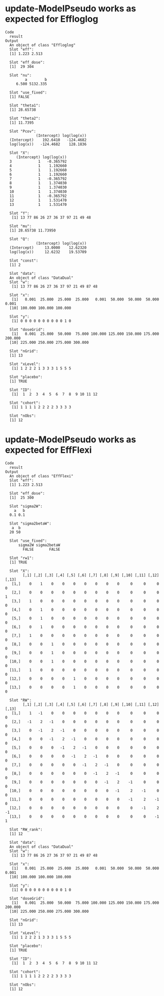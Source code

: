 # update-ModelPseudo works as expected for Effloglog

    Code
      result
    Output
      An object of class "Effloglog"
      Slot "eff":
      [1] 1.223 2.513
      
      Slot "eff_dose":
      [1]  29 304
      
      Slot "nu":
             a        b 
         6.500 5132.335 
      
      Slot "use_fixed":
      [1] FALSE
      
      Slot "theta1":
      [1] 28.65738
      
      Slot "theta2":
      [1] 11.7395
      
      Slot "Pcov":
                  (Intercept) log(log(x))
      (Intercept)    192.6410   -124.4682
      log(log(x))   -124.4682    128.1836
      
      Slot "X":
         (Intercept) log(log(x))
      3            1   -0.365792
      4            1    1.192660
      5            1    1.192660
      6            1    1.192660
      7            1   -0.365792
      8            1    1.374030
      9            1    1.374030
      10           1    1.374030
      11           1   -0.365792
      12           1    1.531470
      13           1    1.531470
      
      Slot "Y":
       [1] 13 77 86 26 27 36 37 97 21 49 48
      
      Slot "mu":
      [1] 28.65738 11.73950
      
      Slot "Q":
                  (Intercept) log(log(x))
      (Intercept)     13.0000    12.62320
      log(log(x))     12.6232    19.53709
      
      Slot "const":
      [1] 2
      
      Slot "data":
      An object of class "DataDual"
      Slot "w":
       [1] 13 77 86 26 27 36 37 97 21 49 87 48
      
      Slot "x":
       [1]   0.001  25.000  25.000  25.000   0.001  50.000  50.000  50.000   0.001
      [10] 100.000 100.000 100.000
      
      Slot "y":
       [1] 0 0 0 0 0 0 0 0 0 0 1 0
      
      Slot "doseGrid":
       [1]   0.001  25.000  50.000  75.000 100.000 125.000 150.000 175.000 200.000
      [10] 225.000 250.000 275.000 300.000
      
      Slot "nGrid":
      [1] 13
      
      Slot "xLevel":
       [1] 1 2 2 2 1 3 3 3 1 5 5 5
      
      Slot "placebo":
      [1] TRUE
      
      Slot "ID":
       [1]  1  2  3  4  5  6  7  8  9 10 11 12
      
      Slot "cohort":
       [1] 1 1 1 1 2 2 2 2 3 3 3 3
      
      Slot "nObs":
      [1] 12
      
      

# update-ModelPseudo works as expected for EffFlexi

    Code
      result
    Output
      An object of class "EffFlexi"
      Slot "eff":
      [1] 1.223 2.513
      
      Slot "eff_dose":
      [1]  25 300
      
      Slot "sigma2W":
        a   b 
      0.1 0.1 
      
      Slot "sigma2betaW":
       a  b 
      20 50 
      
      Slot "use_fixed":
          sigma2W sigma2betaW 
            FALSE       FALSE 
      
      Slot "rw1":
      [1] TRUE
      
      Slot "X":
            [,1] [,2] [,3] [,4] [,5] [,6] [,7] [,8] [,9] [,10] [,11] [,12] [,13]
       [1,]    0    1    0    0    0    0    0    0    0     0     0     0     0
       [2,]    0    0    0    0    0    0    0    0    0     0     0     0     1
       [3,]    1    0    0    0    0    0    0    0    0     0     0     0     0
       [4,]    0    1    0    0    0    0    0    0    0     0     0     0     0
       [5,]    0    1    0    0    0    0    0    0    0     0     0     0     0
       [6,]    0    1    0    0    0    0    0    0    0     0     0     0     0
       [7,]    1    0    0    0    0    0    0    0    0     0     0     0     0
       [8,]    0    0    1    0    0    0    0    0    0     0     0     0     0
       [9,]    0    0    1    0    0    0    0    0    0     0     0     0     0
      [10,]    0    0    1    0    0    0    0    0    0     0     0     0     0
      [11,]    1    0    0    0    0    0    0    0    0     0     0     0     0
      [12,]    0    0    0    0    1    0    0    0    0     0     0     0     0
      [13,]    0    0    0    0    1    0    0    0    0     0     0     0     0
      
      Slot "RW":
            [,1] [,2] [,3] [,4] [,5] [,6] [,7] [,8] [,9] [,10] [,11] [,12] [,13]
       [1,]    1   -1    0    0    0    0    0    0    0     0     0     0     0
       [2,]   -1    2   -1    0    0    0    0    0    0     0     0     0     0
       [3,]    0   -1    2   -1    0    0    0    0    0     0     0     0     0
       [4,]    0    0   -1    2   -1    0    0    0    0     0     0     0     0
       [5,]    0    0    0   -1    2   -1    0    0    0     0     0     0     0
       [6,]    0    0    0    0   -1    2   -1    0    0     0     0     0     0
       [7,]    0    0    0    0    0   -1    2   -1    0     0     0     0     0
       [8,]    0    0    0    0    0    0   -1    2   -1     0     0     0     0
       [9,]    0    0    0    0    0    0    0   -1    2    -1     0     0     0
      [10,]    0    0    0    0    0    0    0    0   -1     2    -1     0     0
      [11,]    0    0    0    0    0    0    0    0    0    -1     2    -1     0
      [12,]    0    0    0    0    0    0    0    0    0     0    -1     2    -1
      [13,]    0    0    0    0    0    0    0    0    0     0     0    -1     1
      
      Slot "RW_rank":
      [1] 12
      
      Slot "data":
      An object of class "DataDual"
      Slot "w":
       [1] 13 77 86 26 27 36 37 97 21 49 87 48
      
      Slot "x":
       [1]   0.001  25.000  25.000  25.000   0.001  50.000  50.000  50.000   0.001
      [10] 100.000 100.000 100.000
      
      Slot "y":
       [1] 0 0 0 0 0 0 0 0 0 0 1 0
      
      Slot "doseGrid":
       [1]   0.001  25.000  50.000  75.000 100.000 125.000 150.000 175.000 200.000
      [10] 225.000 250.000 275.000 300.000
      
      Slot "nGrid":
      [1] 13
      
      Slot "xLevel":
       [1] 1 2 2 2 1 3 3 3 1 5 5 5
      
      Slot "placebo":
      [1] TRUE
      
      Slot "ID":
       [1]  1  2  3  4  5  6  7  8  9 10 11 12
      
      Slot "cohort":
       [1] 1 1 1 1 2 2 2 2 3 3 3 3
      
      Slot "nObs":
      [1] 12
      
      


